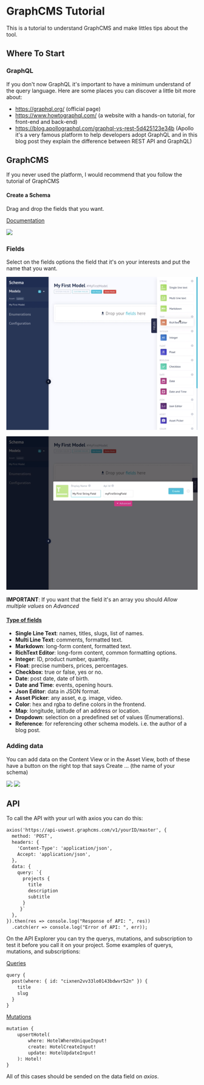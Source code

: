 # GraphCMS Tutorial
This is a tutorial to understand GraphCMS and make littles tips about the tool.

## Where To Start
### GraphQL
If you don't now GraphQL it's important to have a minimum understand of the query language. Here are some places you can discover a little bit more about:
- https://graphql.org/ (official page)
- https://www.howtographql.com/ (a website with a hands-on tutorial, for front-end and back-end)
- https://blog.apollographql.com/graphql-vs-rest-5d425123e34b (Apollo it's a very famous platform to help developers adopt GraphQL and in this blog post they explain the difference between REST API and GraphQL)

## GraphCMS
If you never used the platform, I would recommend that you follow the tutorial of GraphCMS

#### Create a Schema
 Drag and drop the fields that you want.

 [Documentation](https://graphcms.com/docs/graphcms-concepts/schemas)

![](https://graphcms.com/static/fb03ae00936165444ea7b25b2fa37227/a1bed/getting-started-creating-models.png)

### Fields
Select on the fields options the field that it's on your interests and put the name that you want.

![](./images/fields.png)

![](./images/first-field.png)

<b>IMPORTANT</b>: If you want that the field it's an array you should <i>Allow multiple values</i> on <i>Advanced</i> 

#### [Type of fields](https://graphcms.com/docs/graphcms-concepts/fields/)
- <b>Single Line Text</b>: names, titles, slugs, list of names.
- <b>Multi Line Text</b>: comments, formatted text.
- <b>Markdown</b>: long-form content, formatted text.
- <b>RichText Editor</b>: long-form content, common formatting options.
- <b>Integer</b>: ID, product number, quantity.
- <b>Float</b>: precise numbers, prices, percentages.
- <b>Checkbox</b>: true or false, yes or no.
- <b>Date</b>: post date, date of birth.
- <b>Date and Time</b>: events, opening hours.
- <b>Json Editor</b>: data in JSON format.
- <b>Asset Picker</b>: any asset, e.g. image, video.
- <b>Color</b>: hex and rgba to define colors in the frontend.
- <b>Map</b>: longitude, latitude of an address or location.
- <b>Dropdown</b>: selection on a predefined set of values (Enumerations).
- <b>Reference</b>: for referencing other schema models. i.e. the author of a blog post.

### Adding data
You can add data on the Content View or in the Asset View, both of these have a button on the right top that says Create ... (the name of your schema)

![](https://media.graphcms.com/uhj5AM5aTKazk5gP5QqX)
![](https://media.graphcms.com/rSjUNVTiGGekv0pjzrEg)

## API
To call the API with your url with axios you can do this:
```
axios('https://api-uswest.graphcms.com/v1/yourID/master', {
  method: 'POST',
  headers: {
    'Content-Type': 'application/json',
    Accept: 'application/json',
  },
  data: {
    query: `{ 
      projects {
        title
        description
        subtitle 
      }
     }`
  },
}).then(res => console.log("Response of API: ", res))
  .catch(err => console.log("Error of API: ", err));
  ```

  On the API Explorer you can try the querys, mutations, and subscription to test it before you call it on your project. Some examples of querys, mutations, and subscriptions:

[Queries](https://graphcms.com/docs/api/content-api#queries)
```
query {
  post(where: { id: "cixnen2vv33lo0143bdwvr52n" }) {
    title
    slug
  }
}
```

[Mutations](https://graphcms.com/docs/api/content-api#mutations)
```
mutation {
    upsertHotel(
        where: HotelWhereUniqueInput!
        create: HotelCreateInput!
        update: HotelUpdateInput!
    ): Hotel!
}
```

All of this cases should be sended on the data field on <i>axios</i>.